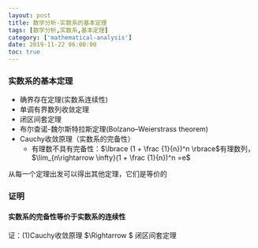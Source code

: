 ```yaml
---
layout: post
title: 数学分析-实数系的基本定理
tags: [数学分析,实数系,基本定理]
category: ['mathematical-analysis']
date: 2019-11-22 06:00:00
toc: true
---
```


### 实数系的基本定理

- 确界存在定理(实数系连续性)
- 单调有界数列收敛定理
- 闭区间套定理
- 布尔查诺-魏尔斯特拉斯定理(Bolzano–Weierstrass theorem)
- Cauchy收敛原理（实数系的完备性）
  - 有理数不具有完备性：$\lbrace (1 + \frac {1}{n})^n \rbrace$有理数列，$\lim_{n\rightarrow \infty}(1 + \frac {1}{n})^n =e$

从每一个定理出发可以得出其他定理，它们是等价的

### 证明

#### 实数系的完备性等价于实数系的连续性

证：(1)Cauchy收敛原理 $\Rightarrow $ 闭区间套定理